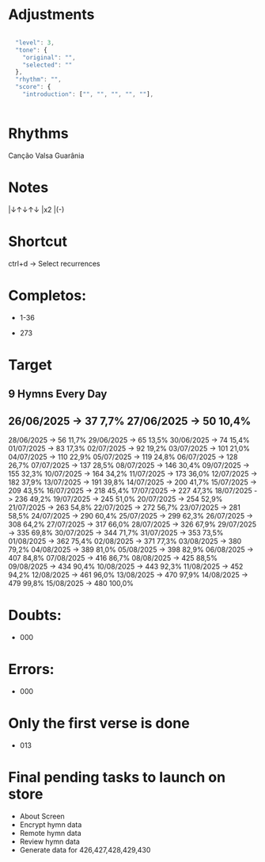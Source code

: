 # Adjustments

```js

  "level": 3,
  "tone": {
    "original": "",
    "selected": ""
  },
  "rhythm": "",
  "score": {
    "introduction": ["", "", "", "", ""],
	
```

# Rhythms

Canção
Valsa
Guarânia

# Notes

|↓↑↓↑↓
|x2
|(-)

# Shortcut

ctrl+d -> Select recurrences

# Completos:

- 1-36

- 273

# Target

## 9 Hymns Every Day

26/06/2025 ->  37   7,7%
27/06/2025 ->  50  10,4%
------------------------
28/06/2025 ->  56  11,7%
29/06/2025 ->  65  13,5%
30/06/2025 ->  74  15,4%
01/07/2025 ->  83  17,3%
02/07/2025 ->  92  19,2%
03/07/2025 -> 101  21,0%
04/07/2025 -> 110  22,9%
05/07/2025 -> 119  24,8%
06/07/2025 -> 128  26,7%
07/07/2025 -> 137  28,5%
08/07/2025 -> 146  30,4%
09/07/2025 -> 155  32,3%
10/07/2025 -> 164  34,2%
11/07/2025 -> 173  36,0%
12/07/2025 -> 182  37,9%
13/07/2025 -> 191  39,8%
14/07/2025 -> 200  41,7%
15/07/2025 -> 209  43,5%
16/07/2025 -> 218  45,4%
17/07/2025 -> 227  47,3%
18/07/2025 -> 236  49,2%
19/07/2025 -> 245  51,0%
20/07/2025 -> 254  52,9%
21/07/2025 -> 263  54,8%
22/07/2025 -> 272  56,7%
23/07/2025 -> 281  58,5%
24/07/2025 -> 290  60,4%
25/07/2025 -> 299  62,3%
26/07/2025 -> 308  64,2%
27/07/2025 -> 317  66,0%
28/07/2025 -> 326  67,9%
29/07/2025 -> 335  69,8%
30/07/2025 -> 344  71,7%
31/07/2025 -> 353  73,5%
01/08/2025 -> 362  75,4%
02/08/2025 -> 371  77,3%
03/08/2025 -> 380  79,2%
04/08/2025 -> 389  81,0%
05/08/2025 -> 398  82,9%
06/08/2025 -> 407  84,8%
07/08/2025 -> 416  86,7%
08/08/2025 -> 425  88,5%
09/08/2025 -> 434  90,4%
10/08/2025 -> 443  92,3%
11/08/2025 -> 452  94,2%
12/08/2025 -> 461  96,0%
13/08/2025 -> 470  97,9%
14/08/2025 -> 479  99,8%
15/08/2025 -> 480 100,0%


# Doubts:

- 000 

# Errors:

- 000 



# Only the first verse is done

- 013



# Final pending tasks to launch on store

- About Screen
- Encrypt hymn data
- Remote hymn data
- Review hymn data
- Generate data for 426,427,428,429,430